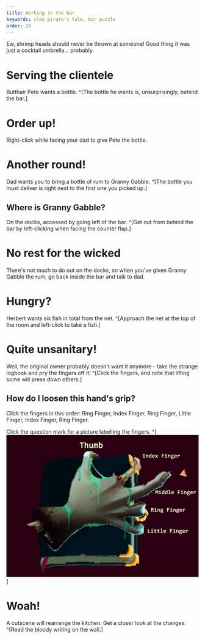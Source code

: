 ```yaml
---
title: Working in the bar
keywords: cleo pirate's tale, bar puzzle
order: 20
---
```


Ew, shrimp heads should never be thrown at someone! Good thing it was just a cocktail umbrella... probably.

# Serving the clientele
Butthair Pete wants a bottle. ^[The bottle he wants is, unsurprisingly, behind the bar.]

# Order up!
Right-click while facing your dad to give Pete the bottle.

# Another round!
Dad wants you to bring a bottle of rum to Granny Gabble. ^[The bottle you must deliver is right next to the first one you picked up.]

## Where is Granny Gabble?
On the docks, accessed by going left of the bar. ^[Get out from behind the bar by left-clicking when facing the counter flap.]

# No rest for the wicked
There's not much to do out on the docks, so when you've given Granny Gabble the rum, go back inside the bar and talk to dad.

# Hungry?
Herbert wants six fish in total from the net. ^[Approach the net at the top of the room and left-click to take a fish.]

# Quite unsanitary!
Well, the original owner probably doesn't want it anymore - take the strange logbook and pry the fingers off it! ^[Click the fingers, and note that lifting some will press down others.]

## How do I loosen this hand's grip?
Click the fingers in this order: Ring Finger, Index Finger, Ring Finger, Little Finger, Index Finger, Ring Finger.

Click the question mark for a picture labelling the fingers. ^[ ![Hand diagram](HandPuzzle.png)]

# Woah!
A cutscene will rearrange the kitchen. Get a closer look at the changes. ^[Read the bloody writing on the wall.]